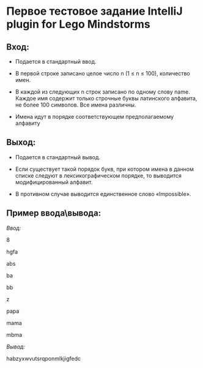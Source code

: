 # Первое тестовое задание IntelliJ plugin for Lego Mindstorms

## Вход:

- Подается в стандартный ввод. 

- В первой строке записано целое число n (1 ≤ n ≤ 100), количество имен.

- В каждой из следующих n строк записано по одному слову name. Каждое имя содержит только строчные буквы латинского алфавита, не более 100 символов. Все имена различны.

- Имена идут в порядке соответствующем предполагаемому алфавиту


## Выход:

- Подается в стандартный вывод. 

- Если существует такой порядок букв, при котором имена в данном списке следуют в лексикографическом порядке, то выводится модифицированный алфавит.

- В противном случае выводится единственное слово «Impossible».


## Пример ввода\вывода:

*Ввод:*

8

hgfa

abs

ba

bb

z

papa

mama

mbma

*Вывод:*

habzyxwvutsrqponmlkjigfedc
